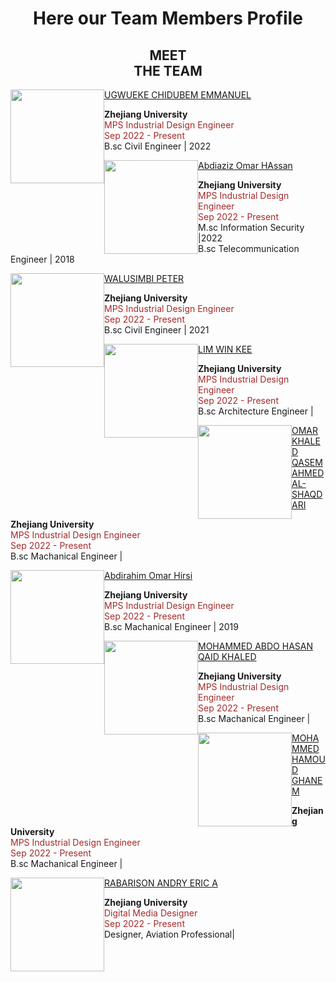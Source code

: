 <h1 align="center"> Here our Team Members Profile </h1>
<h2 align ="Center"> MEET <br> THE TEAM </h2>
<img style="float: left;" width="150" src="img/new.png">

[UGWUEKE CHIDUBEM EMMANUEL](CN/AboutUs/AUGY.md)
<p style="text-align:left;">
     <b>Zhejiang University </b><br>
    <span style="color:brown;">
    MPS Industrial Design Engineer <br>
     Sep 2022 - Present <br>
    </span>
    B.sc Civil Engineer | 2022
    
</p>

<img style="float: left;" width="150" src="img/new.png"> 

[Abdiaziz Omar HAssan](CN/AboutUs/Mahir.md)
<p style="text-align:left;">
     <b>Zhejiang University </b><br>
    <span style="color:brown;">
    MPS Industrial Design Engineer <br>
     Sep 2022 - Present <br>
    </span>
    M.sc Information Security |2022 <br>
    B.sc Telecommunication Engineer | 2018
    
</p>


<img style="float: left;" width="150" src="img/new.png">

[WALUSIMBI PETER](CN/AboutUs/Peter.md)
<p style="text-align:left;">
     <b>Zhejiang University </b><br>
    <span style="color:brown;">
    MPS Industrial Design Engineer <br>
     Sep 2022 - Present <br>
    </span>
    B.sc Civil Engineer | 2021
    
</p>

<img style="float: left;" width="150" src="img/new.png">

[LIM WIN KEE](CN/AboutUs/Winke.md)
<p style="text-align:left;">
     <b>Zhejiang University </b><br>
    <span style="color:brown;">
    MPS Industrial Design Engineer <br>
     Sep 2022 - Present <br>
    </span>
    B.sc Architecture Engineer |
    
</p>

<img style="float: left;" width="150" src="img/new.png">

[OMAR KHALED QASEM AHMED AL-SHAQDARI](CN/AboutUs/khaled.md)
<p style="text-align:left;">
     <b>Zhejiang University </b><br>
    <span style="color:brown;">
    MPS Industrial Design Engineer <br>
     Sep 2022 - Present <br>
    </span>
    B.sc Machanical Engineer |
    
</p>

<img style="float: left;" width="150" src="img/new.png">

[Abdirahim Omar Hirsi](CN/AboutUs/Hirsi.md)
<p style="text-align:left;">
     <b>Zhejiang University </b><br>
    <span style="color:brown;">
    MPS Industrial Design Engineer <br>
     Sep 2022 - Present <br>
    </span>
    B.sc Machanical Engineer | 2019
</p>


<img style="float: left;" width="150" src="img/new.png">

[MOHAMMED ABDO HASAN QAID KHALED](CN/AboutUs/qaid.md)
<p style="text-align:left;">
     <b>Zhejiang University </b><br>
    <span style="color:brown;">
    MPS Industrial Design Engineer <br>
     Sep 2022 - Present <br>
    </span>
    B.sc Machanical Engineer |
    
</p>

<img style="float: left;" width="150" src="img/new.png">

[MOHAMMED HAMOUD GHANEM](CN/AboutUs/wael.md)
<p style="text-align:left;">
     <b>Zhejiang University </b><br>
    <span style="color:brown;">
    MPS Industrial Design Engineer <br>
     Sep 2022 - Present <br>
    </span>
    B.sc Machanical Engineer |
    
</p>

<img style="float: left;" width="150" src="img/Eric-Team4.png">

[RABARISON ANDRY ERIC A](CN/AboutUS/Andry.md)
<p style="text-align:left;">
     <b>Zhejiang University </b><br>
    <span style="color:brown;">
    Digital Media Designer<br>
     Sep 2022 - Present <br>
    </span>
    Designer, Aviation Professional|

  </p>  

